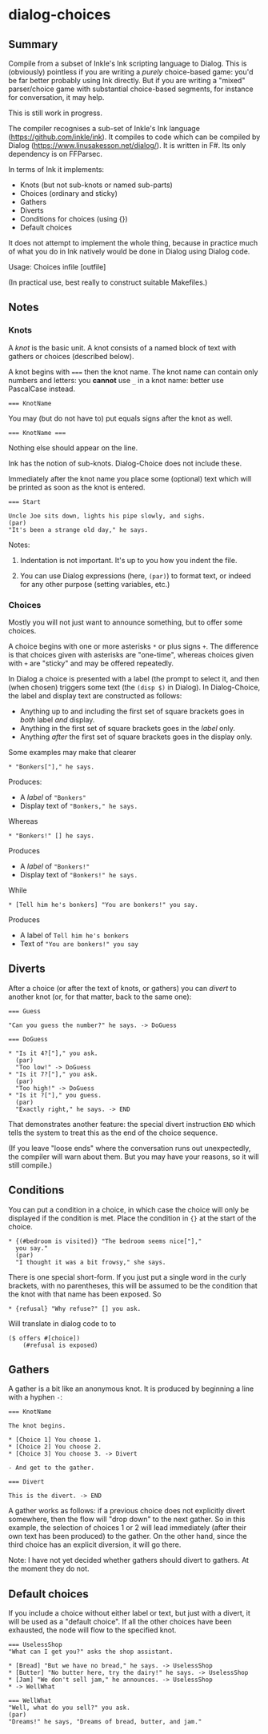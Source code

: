 # dialog-choices

## Summary
Compile from a subset of Inkle's Ink scripting language to Dialog. This is (obviously) pointless if you are writing a *purely* choice-based game: you'd be far better probably using Ink directly. But if you are writing a "mixed" parser/choice game with substantial choice-based segments, for instance for conversation, it may help. 

This is still work in progress.

The compiler recognises a sub-set of Inkle's Ink language (https://github.com/inkle/ink). It compiles to code which can be compiled by Dialog (https://www.linusakesson.net/dialog/). It is written in F#. Its only dependency is on FFParsec.

In terms of Ink it implements:

* Knots (but not sub-knots or named sub-parts)
* Choices (ordinary and sticky)
* Gathers
* Diverts
* Conditions for choices (using {})
* Default choices

It does not attempt to implement the whole thing, because in practice much of what you do in Ink natively would be done in Dialog using Dialog code.

Usage: Choices infile [outfile]

(In practical use, best really to construct suitable Makefiles.)

##  Notes

### Knots

A *knot* is the basic unit. A knot consists of a named block of text
with gathers or choices (described below).

A knot begins with `===` then the knot name. The knot name can contain only numbers and letters: you **cannot** use `_` in a knot name: better use PascalCase instead.

    === KnotName

You may (but do not have to) put equals signs after the knot as well.

    === KnotName ===

Nothing else should appear on the line.

Ink has the notion of sub-knots. Dialog-Choice does not include these.

Immediately after the knot name you place some (optional) text which
will be printed as soon as the knot is entered.

    === Start

    Uncle Joe sits down, lights his pipe slowly, and sighs.
    (par)
    "It's been a strange old day," he says.

Notes:

1. Indentation is not important. It's up to you how you indent the 
   file.

2. You can use Dialog expressions (here, `(par)`) to format text, or 
   indeed for any other purpose (setting variables, etc.)

### Choices

Mostly you will not just want to announce something, but to offer 
some choices.

A choice begins with one or more asterisks `*` or plus signs `+`. The 
difference is that choices given with asterisks are "one-time", 
whereas choices given with `+` are "sticky" and may be offered 
repeatedly.

In Dialog a choice is presented with a label (the prompt to select
it, and then (when chosen) triggers some text (the `(disp $)` in 
Dialog). In Dialog-Choice, the label and display text are constructed
as follows:

* Anything up to and including the first set of square brackets goes
  in *both* label *and* display.
* Anything in the first set of square brackets goes in the *label*
  only.
* Anything *after* the first set of square brackets goes in the
  display only.

Some examples may make that clearer

    * "Bonkers["]," he says.

Produces:

* A *label* of `"Bonkers"`
* Display text of `"Bonkers," he says.`

Whereas

    * "Bonkers!" [] he says.

Produces

* A *label* of `"Bonkers!"`
* Display text of `"Bonkers!" he says.`

While

    * [Tell him he's bonkers] "You are bonkers!" you say.

Produces

* A label of `Tell him he's bonkers`
* Text of `"You are bonkers!" you say`

## Diverts

After a choice (or after the text of knots, or gathers) you can
*divert* to another knot (or, for that matter, back to the same one):

    === Guess

    "Can you guess the number?" he says. -> DoGuess

    === DoGuess

    * "Is it 4?["]," you ask.
      (par)
      "Too low!" -> DoGuess
    * "Is it 7?["]," you ask.
      (par)
      "Too high!" -> DoGuess
    * "Is it ?["]," you guess.
      (par)
      "Exactly right," he says. -> END

That demonstrates another feature: the special divert instruction
`END` which tells the system to treat this as the end of the
choice sequence.

(If you leave "loose ends" where the conversation runs out 
unexpectedly, the compiler will warn about them. But you may have
your reasons, so it will still compile.)

## Conditions

You can put a condition in a choice, in which case the choice
will only be displayed if the condition is met. Place the
condition in `{}` at the start of the choice.

    * {(#bedroom is visited)} "The bedroom seems nice["],"
      you say."
      (par)
      "I thought it was a bit frowsy," she says.

There is one special short-form. If you just put a single word
in the curly brackets, with no parentheses, this will be assumed
to be the condition that the knot with that name has been
exposed. So

    * {refusal} "Why refuse?" [] you ask.

Will translate in dialog code to to

    ($ offers #[choice])
        (#refusal is exposed)

## Gathers

A gather is a bit like an anonymous knot. It is produced by beginning 
a line with a hyphen `-`:

    === KnotName

    The knot begins.

    * [Choice 1] You choose 1.
    * [Choice 2] You choose 2.
    * [Choice 3] You choose 3. -> Divert

    - And get to the gather.

    === Divert

    This is the divert. -> END

A gather works as follows: if a previous choice does not explicitly
divert somewhere, then the flow will "drop down" to the next gather.
So in this example, the selection of choices 1 or 2 will lead 
immediately (after their own text has been produced) to the gather.
On the other hand, since the third choice has an explicit diversion,
it will go there.

Note: I have not yet decided whether gathers should divert to 
gathers. At the moment they do not.

## Default choices

If you include a choice without either label or text, but just with a 
divert, it will be used as a "default choice". If all the other 
choices have been exhausted, the node will flow to the specified knot.

    === UselessShop
    "What can I get you?" asks the shop assistant.

    * [Bread] "But we have no bread," he says. -> UselessShop
    * [Butter] "No butter here, try the dairy!" he says. -> UselessShop
    * [Jam] "We don't sell jam," he announces. -> UselessShop
    * -> WellWhat

    === WellWhat
    "Well, what do you sell?" you ask.
    (par)
    "Dreams!" he says, "Dreams of bread, butter, and jam."